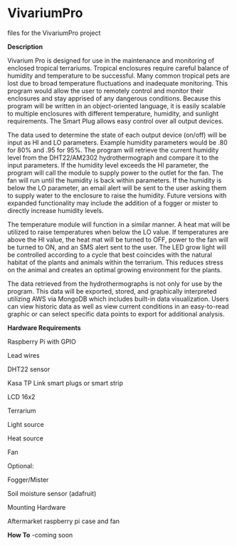 # VivariumPro

files for the VivariumPro project

**Description**

Vivarium Pro is designed for use in the maintenance and monitoring of enclosed tropical terrariums. Tropical enclosures require careful balance of humidity and temperature to be successful. Many common tropical pets are lost due to broad temperature fluctuations and inadequate monitoring. This program would allow the user to remotely control and monitor their enclosures and stay apprised of any dangerous conditions. Because this program will be written in an object-oriented language, it is easily scalable to multiple enclosures with different temperature, humidity, and sunlight requirements. The Smart Plug allows easy control over all output devices.

The data used to determine the state of each output device (on/off) will be input as HI and LO parameters. Example humidity parameters would be .80 for 80% and .95 for 95%. The program will retrieve the current humidity level from the DHT22/AM2302 hydrothermograph and compare it to the input parameters. If the humidity level exceeds the HI parameter, the program will call the module to supply power to the outlet for the fan. The fan will run until the humidity is back within parameters. If the humidity is below the LO parameter, an email alert will be sent to the user asking them to supply water to the enclosure to raise the humidity. Future versions with expanded functionality may include the addition of a fogger or mister to directly increase humidity levels.

The temperature module will function in a similar manner. A heat mat will be utilized to raise temperatures when below the LO value. If temperatures are above the HI value, the heat mat will be turned to OFF, power to the fan will be turned to ON, and an SMS alert sent to the user. The LED grow light will be controlled according to a cycle that best coincides with the natural habitat of the plants and animals within the terrarium. This reduces stress on the animal and creates an optimal growing environment for the plants.

The data retrieved from the hydrothermographs is not only for use by the program. This data will be exported, stored, and graphically interpreted utilizing AWS via MongoDB which includes built-in data visualization. Users can view historic data as well as view current conditions in an easy-to-read graphic or can select specific data points to export for additional analysis.

**Hardware Requirements**

Raspberry Pi with GPIO

Lead wires

DHT22 sensor

Kasa TP Link smart plugs or smart strip

LCD 16x2

Terrarium

Light source

Heat source

Fan


Optional:

Fogger/Mister

Soil moisture sensor (adafruit)

Mounting Hardware

Aftermarket raspberry pi case and fan


**How To**
-coming soon
